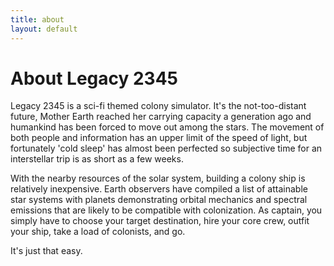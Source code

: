 ```yaml
---
title: about
layout: default
---
```


# About Legacy 2345

Legacy 2345 is a sci-fi themed colony simulator.  It's the not-too-distant
future, Mother Earth reached her carrying capacity a generation ago and
humankind has been forced to move out among the stars.  The movement of both
people and information has an upper limit of the speed of light, but fortunately
'cold sleep' has almost been perfected so subjective time for an interstellar
trip is as short as a few weeks.

With the nearby resources of the solar system, building a colony ship is
relatively inexpensive.  Earth observers have compiled a list of attainable star
systems with planets demonstrating orbital mechanics and spectral emissions that
are likely to be compatible with colonization.  As captain, you simply have to
choose your target destination, hire your core crew, outfit your ship, take a
load of colonists, and go.

It's just that easy.
